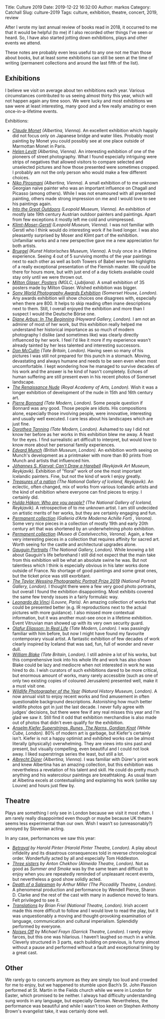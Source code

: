 Title: Culture 2019
Date: 2019-12-22 16:32:00
Author: markos
Category: Catchall
Slug: culture-2019
Tags: culture, exhibition, theatre, concert, 2019, review

After I wrote my last annual review of books read in 2018, it occurred to me that it would be helpful (to me) if I also recorded other things I’ve seen or heard. So, I have also started jotting down exhibitions, plays and other events we attend.

These notes are probably even less useful to any one not me than those about books, but at least some exhibitions can still be seen at the time of writing (permanent collections and around the last fifth of the list).


## Exhibitions

I believe we visit on average about ten exhibitions each year. Various circumstances contributed to us seeing almost thirty this year, which will not happen again any time soon. We were lucky and most exhibitions we saw were at least interesting, many good and a few really amazing or even once-in-a-lifetime events.

Exhibitions:

* *[Claude Monet](https://www.albertina.at/en/exhibitions/monet/) (Albertina, Vienna).* An excellent exhibition which happily did not focus only on Japanese bridge and water lilies. Probably most painting by Monet you could possibly see at one place outside of Marmottan Monet in Paris.
* *[Helen Levitt](https://www.albertina.at/en/exhibitions/helen-levitt/) (Albertina, Vienna).* An interesting exhibition of one of the pioneers of street photography. What I found especially intriguing were strips of negatives that allowed visitors to compare selected and unselected pictures and how those presented were sometimes cropped. I probably am not the only person who would make a few different choices.
* *[Niko Pirosmani](https://www.albertina.at/en/exhibitions/niko-pirosmani/) (Albertina, Vienna).* A small exhibition of to me unknown Georgian naïve painter who was an important influence on Chagall and Picasso (among others). While I was not enamoured with all presented painting, others made strong impression on me and I would love to see his paintings again.
* *[Into the Great Outdoors](https://www.leopoldmuseum.org/en/exhibitions/105/into-the-great-outdoors) (Leopold Museum, Vienna).* An exhibition of mostly late 19th century Austrian outdoor painters and paintings. Apart from few exceptions it mostly left me cold and unimpressed.
* *[Klimt-Moser-Gerstl](https://www.leopoldmuseum.org/en/exhibitions/104/klimt-moser-gerstl) (Leopold Museum, Vienna).* I was not familiar with Gerstl who I think would do interesting work if he lived longer. I was also pleasantly surprised by Moser and Klimt part of the exhibition. Unfamiliar works and a new perspective gave me a new appreciation for both artists.
* *[Bruegel](https://www.bruegel2018.at/) (Kunst Historisches Museum, Vienna).* A truly once in a lifetime experience. Seeing 4 out of 5 surviving months of the year paintings next to each other as well as both Towers of Babel were two highlights of a really exceptional presentation of the Flemish master. We could be there for hours more, but with just end of a day tickets available could stay only until we were thrown out.
* *[Milton Glaser, Posters](http://www.mglc-lj.si/eng/exhibitions_and_events/posters/74) (MGLC, Ljubljana).* A small exhibition of 35 posters made by Milton Glaser. Wished exhibition was bigger.
* *[Sony World Photography Awards Exhibition](https://www.somersethouse.org.uk/whats-on/2019-sony-world-photography-awards-exhibition) (Somerset House, London).* Any awards exhibition will show choices one disagrees with, especially when there are 800. It helps to skip reading often inane descriptions next to them. Still, I overall enjoyed the exhibition and more than I suspect I would the Deutsche Börse one.
* *[Diane Arbus: In The Beginning](https://www.southbankcentre.co.uk/whats-on/exhibitions/hayward-gallery-art/diane-arbus-beginning) (Hayward Gallery, London).* I am not an admirer of most of her work, but this exhibition really helped me understand her historical importance as so much of modern photography I dislike (and sometimes like) was clearly directly influenced by her work. I feel I'd like it more if my experience wasn't already tainted by her less talented and interesting successors.
* *[Don McCullin](https://www.tate.org.uk/whats-on/tate-britain/exhibition/don-mccullin) (Tate Britain, London).* Having seen so many of his pictures I was still not prepared for this punch in a stomach. Moving, devastating and always humane and needs to be seen even when most uncomfortable. I kept wondering how he managed to survive decades of his work and the answer is he kind of hasn't completely. Echoes of human suffering are still present even in his recent photos of Somerset landscape.
* *[The Renaissance Nude](https://www.royalacademy.org.uk/exhibition/the-renaissance-nude) (Royal Academy of Arts, London).* Wish it was a longer exhibition of development of the nude in 15th and 16th century art. 
* *[Pierre Bonnard](https://www.tate.org.uk/whats-on/tate-modern/exhibition/cc-land-exhibition-pierre-bonnard-colour-memory) (Tate Modern, London).* Some people question if Bonnard was any good. Those people are idiots. His compositions alone, especially those involving people, were innovative, interesting and usually well executed. I care less about his landscapes which are just fine.
* *[Dorothea Tanning](https://www.tate.org.uk/whats-on/tate-modern/exhibition/dorothea-tanning) (Tate Modern, London).* Ashamed to say I did not know her before as her works in  this exhibition blew me away. A feast for the eyes. I find surrealistic art difficult to interpret, but would love to know more about her personal family experiences. 
* *[Edvard Munch](https://www.britishmuseum.org/whats_on/exhibitions/munch.aspx) (British Museum, London).* An exhibition worth seeing on Munch's development as a printmaker with more than 80 prints from Munch and artists that influenced him.
* *[Jóhannes S. Kjarval: Can't Draw a Harebell](http://artmuseum.is/exhibitions/johannes-s-kjarval-cant-draw-harebell) (Reykjavik Art Museum, Reykjavik).* Exhibition of "floral" work of one the most important Icelandic painters. Fine, but not the kind of work I enjoy greatly.
* *[Treasures of a nation](https://www.listasafn.is/english/exhibitions/national-treasures) (The National Gallery of Iceland, Reykjavik).* An eclectic, often changed, mix of works from various Icelandic artists and the kind of exhibition where everyone can find pieces to enjoy. I certainly did.
* *[Hulda Hákon: Who are you people?](https://www.listasafn.is/english/exhibitions/hulda-hakon-1-2) (The National Gallery of Iceland, Reykjavik).* A retrospective of to me unknown artist. I am still undecided on artistic merits of her works, but they are certainly engaging and fun.
* *[Permanent collection](https://gam.comune.verona.it/nqcontent.cfm?a_id=43329&tt=museo) (Galleria d’Arte Moderna Achille Forti , Verona).* Some very nice pieces in a collection of mostly 19th and early 20th century art that was shortened by an underwhelming photo exhibition.
* *[Permanent collection](https://www.google.com/search?client=firefox-b-d&q=castelvecchio+verona) (Museo di Castelvecchio, Verona).* Again, a few very interesting pieces in a collection that requires affinity for sacred art. Worth seeing for the castle and architectural upgrades alone.
* *[Gauguin Portraits](https://www.nationalgallery.org.uk/exhibitions/the-credit-suisse-exhibition-gauguin-portraits) (The National Gallery, London).* While knowing a bit about Gauguin's life beforehand I still did not expect that the main take from this exhibition will be what an absolute swine he was. But not talentless which I think is especially obvious in his later works done outside of France. No shortage of good paintings and some great ones, but the ticket price was still exorbitant.
* *[The Taylor Wessing Photographic Portrait Prize 2019](https://www.npg.org.uk/whatson/taylor-wessing-photographic-portrait-prize-2019/exhibition/) (National Portrait Gallery, London).* I thought there were a few very good photo portraits, but overall I found the exhibition disappointing. Most exhibits covered the same few trendy issues in a fairly formulaic way.
* *[Leonardo da Vinci](https://www.louvre.fr/en/expositions/leonardo-da-vinci) (Louvre, Paris).* An amazing collection of works that could be presented better (e.g. IR reproductions next to the actual pictures with more guidance). I also missed more contextual information, but it was another must-see once in a lifetime exhibition. Event Vitruvian man showed up with its very own security guard.
* *[Olafur Eliasson: In Real Life](https://www.tate.org.uk/whats-on/tate-modern/exhibition/olafur-eliasson) (Tate Modern, London).* I was passingly familiar with him before, but now I might have found my favourite contemporary visual artist. A fantastic exhibition of few decades of work clearly inspired by Iceland that was sad, fun, full of wonder and never dull.
* *[William Blake](https://www.tate.org.uk/whats-on/tate-britain/exhibition/william-blake-artist) (Tate Britain, London).* I still admire a lot of his works, but this comprehensive look into his whole life and work has also shown Blake could be lazy and mediocre when not interested in work he was hired to do. I wish curators of such exhibitions dared to be more critical, but enormous amount of works, many rarely accessible (such as one of only two existing copies of coloured Jerusalem) presented well, make it a must visit one.
* *[Wildlife Photographer of the Year](https://www.nhm.ac.uk/visit/exhibitions/wildlife-photographer-of-the-year.html) (Natural History Museum, London).* A now annual visit to enjoy recent works and find amusement in often questionable background descriptions. Astonishing how much better wildlife photos got in just the last decade. I never fully agree with judges’ decisions, but there were few if any real misses this year and I'm glad we saw it. Still find it odd that exhibition merchandise is also made out of photos that didn't even qualify for the exhibition.
* *[Anselm Kiefer Superstrings, Runes, The Norns, Gordian Knot](https://whitecube.com/exhibitions/exhibition/anselm_kiefer_bermondsey_2019) (White Cube, London).* 80% of modern art is garbage, but Kiefer's certainly isn't. Kiefer is not a happy optimist and exhibited works can be almost literally (physically) overwhelming. They are views into sins past and present, but visually compelling, even beautiful and I could not look away. I liked superstrings series the least, but still a lot.
* *[Albrecht Dürer](https://www.albertina.at/en/exhibitions/albrecht-duerer/) (Albertina, Vienna).* I was familiar with Dürer's print work and knew Albertina has an amazing collection, but this exhibition was nevertheless a revelation of his talent and skill. He could do pretty much anything and his watercolour paintings are breathtaking. As usual team at Albetina excels at contextualising and explaining his work (unlike say Louvre) and hours just flew by.


## Theatre

Plays are something I only see in London because we visit it most often. I am rarely really disappointed even though or maybe because UK theatre seems less experimental than our own. Wish I wasn’t so (unreasonably?) annoyed by Slovenian acting.

In any case, performances we saw this year:

* *[Betrayal](https://www.pinteratthepinter.com/the-plays/betrayal) by Harold Pinter (Harold Pinter Theatre, London).* A play about infidelity and its disastrous consequences told in reverse chronological order. Wonderfully acted by all and especially Tom Hiddleston.
* *[Three sisters](https://almeida.co.uk/whats-on/three-sisters/8-apr-2020-25-may-2019) by Anton Chekhov (Almeida Theatre, London).* Not as good as *Summer and Smoke* was by the same team and difficult to enjoy when you are repeatedly reminded of unpleasant recent events, but nevertheless a good show solidly acted.
* *[Death of a Salesman](https://www.thepiccadillytheatre.com/death-of-a-salesman) by Arthur Miller (The Piccadilly Theatre, London).* A phenomenal production and performance by Wendell Pierce, Sharon D. Clarke and the rest of the cast with many in audience moved to tears. Felt privileged to see it.
* *[Translations](https://www.nationaltheatre.org.uk/shows/translations) by Brian Friel (National Theatre, London).* Irish accent made this more difficult to follow and I would love to read the play, but it was unquestionably a moving and thought-provoking examination of language, communication and cultural imperialism. Splendidly performed by everyone.
* *[Noises Off](https://www.garricktheatre.org/noises-off/) by Michael Frayn (Garrick Theatre, London).* I rarely enjoy farces, but this one was hilarious. I haven’t laughed so much in a while. Cleverly structured in 3 parts, each building on previous, is funny almost without a pause and performed without a fault and exceptional timing by a great cast.


## Other

We rarely go to concerts anymore as they are simply too loud and crowded for me to enjoy, but we happened to stumble upon Bach’s St. John Passion performed at St. Martin in the Fields church while we were in London for Easter, which promised to be neither. I always had difficulty understanding sung words in any language, but especially German. Nevertheless, the performance was beautiful and while I wasn't too keen on Stephen Anthony Brown's evangelist take, it was certainly done well.
